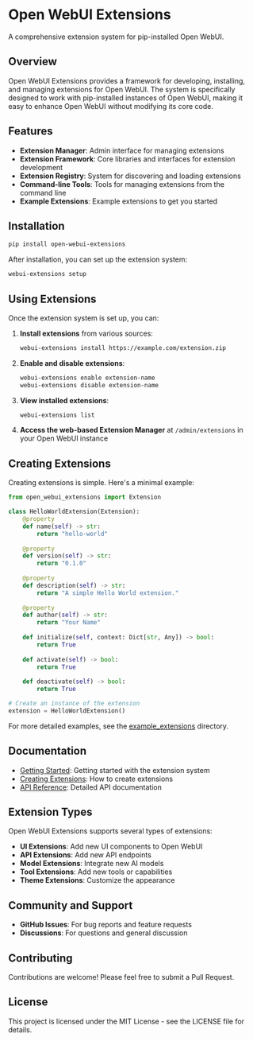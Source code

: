 # Open WebUI Extensions

A comprehensive extension system for pip-installed Open WebUI.

## Overview

Open WebUI Extensions provides a framework for developing, installing, and managing extensions for Open WebUI. The system is specifically designed to work with pip-installed instances of Open WebUI, making it easy to enhance Open WebUI without modifying its core code.

## Features

- **Extension Manager**: Admin interface for managing extensions
- **Extension Framework**: Core libraries and interfaces for extension development
- **Extension Registry**: System for discovering and loading extensions
- **Command-line Tools**: Tools for managing extensions from the command line
- **Example Extensions**: Example extensions to get you started

## Installation

```bash
pip install open-webui-extensions
```

After installation, you can set up the extension system:

```bash
webui-extensions setup
```

## Using Extensions

Once the extension system is set up, you can:

1. **Install extensions** from various sources:
   ```bash
   webui-extensions install https://example.com/extension.zip
   ```

2. **Enable and disable extensions**:
   ```bash
   webui-extensions enable extension-name
   webui-extensions disable extension-name
   ```

3. **View installed extensions**:
   ```bash
   webui-extensions list
   ```

4. **Access the web-based Extension Manager** at `/admin/extensions` in your Open WebUI instance

## Creating Extensions

Creating extensions is simple. Here's a minimal example:

```python
from open_webui_extensions import Extension

class HelloWorldExtension(Extension):
    @property
    def name(self) -> str:
        return "hello-world"
    
    @property
    def version(self) -> str:
        return "0.1.0"
    
    @property
    def description(self) -> str:
        return "A simple Hello World extension."
    
    @property
    def author(self) -> str:
        return "Your Name"
    
    def initialize(self, context: Dict[str, Any]) -> bool:
        return True
    
    def activate(self) -> bool:
        return True
    
    def deactivate(self) -> bool:
        return True

# Create an instance of the extension
extension = HelloWorldExtension()
```

For more detailed examples, see the [example_extensions](example_extensions) directory.

## Documentation

- [Getting Started](docs/getting_started.md): Getting started with the extension system
- [Creating Extensions](docs/creating_extensions.md): How to create extensions
- [API Reference](docs/api_reference.md): Detailed API documentation

## Extension Types

Open WebUI Extensions supports several types of extensions:

- **UI Extensions**: Add new UI components to Open WebUI
- **API Extensions**: Add new API endpoints
- **Model Extensions**: Integrate new AI models
- **Tool Extensions**: Add new tools or capabilities
- **Theme Extensions**: Customize the appearance

## Community and Support

- **GitHub Issues**: For bug reports and feature requests
- **Discussions**: For questions and general discussion

## Contributing

Contributions are welcome! Please feel free to submit a Pull Request.

## License

This project is licensed under the MIT License - see the LICENSE file for details.
